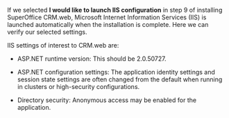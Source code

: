 <properties date="2016-06-24"
SortOrder="21"
/>

If we selected **I would like to launch IIS configuration** in step 9 of installing SuperOffice CRM.web, Microsoft Internet Information Services (IIS) is launched automatically when the installation is complete. Here we can verify our selected settings.

IIS settings of interest to CRM.web are:

* ASP.NET runtime version: This should be 2.0.50727.

* ASP.NET configuration settings: The application identity settings and session state settings are often changed from the default when running in clusters or high-security configurations.

* Directory security: Anonymous access may be enabled for the application.

